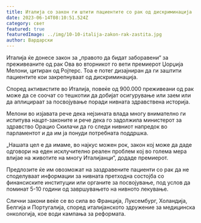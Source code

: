 ```yaml
---
title: Италија со закон ги штити пациентите со рак од дискриминација
date: 2023-06-14T08:10:51.524Z
category: свет
featured: true
featuredImage: ../img/10-10-italija-zakon-rak-zastita.jpg
author: Вардарски
---
```

Италија ќе донесе закон за „правото да бидат заборавени“ за преживеаните од рак Ова во вторникот го вети премиерот Џорџија Мелони, цитиран од Ројтерс. Тоа е потег дизајниран да ги заштити пациентите кои закрепнуваат од дискриминација.

Според активистите во Италија, повеќе од 900.000 преживеани од рак може да се соочат со тешкотии да добијат осигурување или заем или да аплицираат за посвојување поради нивната здравствена историја.

Мелони во изјавата рече дека нејзината влада многу внимателно ги испитува нацрт-законите и рече дека го задолжила министерот за здравство Орацио Скилачи да го следи нивниот напредок во парламентот и да им ја понуди потребната поддршка.

„Нашата цел е да имаме, во најкус можен рок, закон кој може да даде одговори на еден исклучително реален проблем кој во голема мера влијае на животите на многу Италијанци“, додаде премиерот.

Предлозите ќе им овозможат на заздравените пациенти со рак да не споделуваат информации за нивната претходна состојба со финансиските институции или органите за посвојување, под услов да поминат 5-10 години од завршувањето на нивното лекување.

Слични закони веќе се во сила во Франција, Луксембург, Холандија, Белгија и Португалија, според италијанското здружение за медицинска онкологија, кое води кампања за реформата.